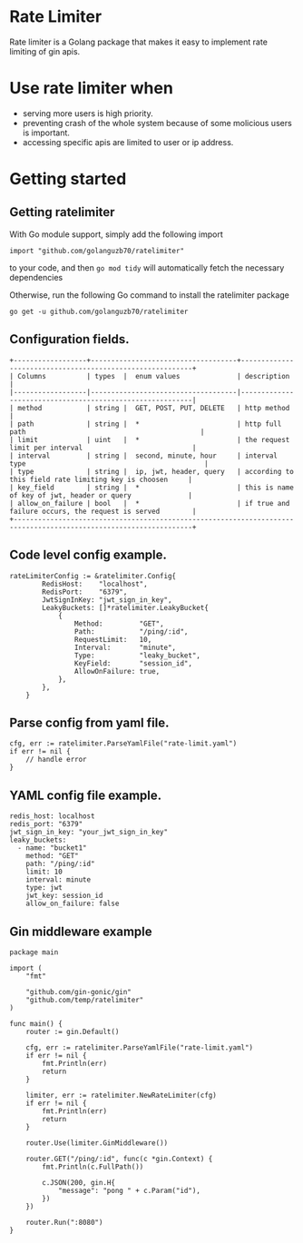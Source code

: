 # Rate Limiter
Rate limiter is a Golang package that makes it easy to implement rate limiting of gin apis.

# Use rate limiter when 
- serving more users is high priority.
- preventing crash of the whole system because of some molicious users is important.
- accessing specific apis are limited to user or ip address.

# Getting started
## Getting ratelimiter
With Go module support, simply add the following import
```
import "github.com/golanguzb70/ratelimiter"
```
to your code, and then `go mod tidy` will automatically fetch the necessary dependencies

Otherwise, run the following Go command to install the ratelimiter package
```
go get -u github.com/golanguzb70/ratelimiter
```

## Configuration fields.
```
+------------------+------------------------------------+----------------------------------------------------------+
| Columns          | types  |  enum values              | description                                              |
|------------------|------------------------------------|----------------------------------------------------------|
| method           | string |  GET, POST, PUT, DELETE   | http method                                              |
| path             | string |  *                        | http full path                                           |
| limit            | uint   |  *                        | the request limit per interval                           |
| interval         | string |  second, minute, hour     | interval type                                            |
| type             | string |  ip, jwt, header, query   | according to this field rate limiting key is choosen     |
| key_field        | string |  *                        | this is name of key of jwt, header or query              |
| allow_on_failure | bool   |  *                        | if true and failure occurs, the request is served        |
+------------------------------------------------------------------------------------------------------------------+
```

## Code level config example.
```
rateLimiterConfig := &ratelimiter.Config{
		RedisHost:    "localhost",
		RedisPort:    "6379",
		JwtSignInKey: "jwt_sign_in_key",
		LeakyBuckets: []*ratelimiter.LeakyBucket{
			{
				Method:         "GET",
				Path:           "/ping/:id",
				RequestLimit:   10,
				Interval:       "minute",
				Type:           "leaky_bucket",
				KeyField:       "session_id",
				AllowOnFailure: true,
			},
		},
	}
```

## Parse config from yaml file.
```
cfg, err := ratelimiter.ParseYamlFile("rate-limit.yaml")
if err != nil {
    // handle error
}
```

## YAML config file example.
```
redis_host: localhost
redis_port: "6379"
jwt_sign_in_key: "your_jwt_sign_in_key"
leaky_buckets:
  - name: "bucket1"
    method: "GET"
    path: "/ping/:id"
    limit: 10
    interval: minute
    type: jwt
    jwt_key: session_id
    allow_on_failure: false
```

## Gin middleware example
```
package main

import (
	"fmt"

	"github.com/gin-gonic/gin"
	"github.com/temp/ratelimiter"
)

func main() {
	router := gin.Default()

	cfg, err := ratelimiter.ParseYamlFile("rate-limit.yaml")
	if err != nil {
		fmt.Println(err)
		return
	}

	limiter, err := ratelimiter.NewRateLimiter(cfg)
	if err != nil {
		fmt.Println(err)
		return
	}

	router.Use(limiter.GinMiddleware())

	router.GET("/ping/:id", func(c *gin.Context) {
		fmt.Println(c.FullPath())

		c.JSON(200, gin.H{
			"message": "pong " + c.Param("id"),
		})
	})

	router.Run(":8080")
}
```

